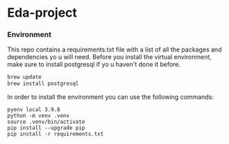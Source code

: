 # Eda-project



### Environment
 
 This repo contains a requirements.txt file with a list of all the packages and dependencies yo    u will need. Before you install the virtual environment, make sure to install postgresql if yo    u haven't done it before.
 
  ```bash
 brew update
 brew install postgresql
 ```

In order to install the environment you can use the following commands:

```
pyenv local 3.9.8
python -m venv .venv
source .venv/bin/activate
pip install --upgrade pip
pip install -r requirements.txt
